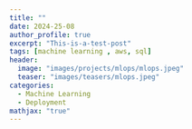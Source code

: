 ```yaml
---
title: ""
date: 2024-25-08
author_profile: true
excerpt: "This-is-a-test-post"
tags: [machine learning , aws, sql]
header:
  image: "images/projects/mlops/mlops.jpeg"
  teaser: "images/teasers/mlops.jpeg"
categories:
  - Machine Learning
  - Deployment
mathjax: "true"
---
```

